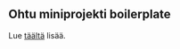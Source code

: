 ## Ohtu miniprojekti boilerplate

Lue [täältä](https://ohjelmistotuotanto-hy.github.io/flask/) lisää.